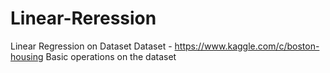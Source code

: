 # Linear-Reression
Linear Regression on Dataset
Dataset - https://www.kaggle.com/c/boston-housing
Basic operations on the dataset
